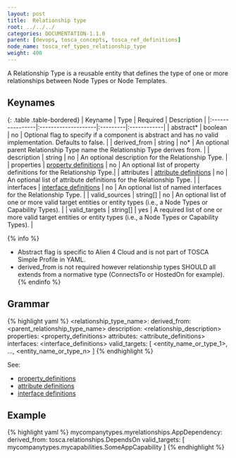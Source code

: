 ```yaml
---
layout: post
title:  Relationship type
root: ../../../
categories: DOCUMENTATION-1.1.0
parent: [devops, tosca_concepts, tosca_ref_definitions]
node_name: tosca_ref_types_relationship_type
weight: 400
---
```


A Relationship Type is a reusable entity that defines the type of one or more relationships between Node Types or Node Templates.

## Keynames

{: .table .table-bordered}
| Keyname         | Type                | Required | Description |
|:----------------|:--------------------|:---------|:------------|
| abstract*     | boolean | no | Optional flag to specify if a component is abstract and has no valid implementation. Defaults to false. |
| derived_from | string | no* | An optional parent Relationship Type name the Relationship Type derives from. |
| description | string | no | An optional description for the Relationship Type. |
| properties | [property definitions](#/documentation/devops_guide/tosca_grammar/property_definition.html) | no | An optional list of property definitions for the Relationship Type.|
| attributes | [attribute definitions](#/documentation/devops_guide/tosca_grammar/attribute_definition.html) | no | An optional list of attribute definitions for the Relationship Type. |
| interfaces | [interface definitions](#/documentation/devops_guide/tosca_grammar/interface_definition.html) | no | An optional list of named interfaces for the Relationship Type. |
| valid_sources | string[] | no | An optional list of one or more valid target entities or entity types (i.e., a Node Types or Capability Types). |
| valid_targets | string[] | yes | A required list of one or more valid target entities or entity types (i.e., a Node Types or Capability Types). |

{% info %}
 - Abstract flag is specific to Alien 4 Cloud and is not part of TOSCA Simple Profile in YAML.
 - derived_from is not required however relationship types SHOULD all extends from a normative type (ConnectsTo or HostedOn for example).
{% endinfo %}

## Grammar

{% highlight yaml %}
<relationship_type_name>:
  derived_from: <parent_relationship_type_name>
  description: <relationship_description>
  properties:
    <property_definitions>
  attributes:
    <attribute_definitions>
  interfaces:
    <interface_definitions>
  valid_targets: [ <entity_name_or_type_1>, ..., <entity_name_or_type_n> ]
{% endhighlight %}

See:

- [property_definitions](#/documentation/devops_guide/tosca_grammar/property_definition.html)
- [attribute definitions](#/documentation/devops_guide/tosca_grammar/attribute_definition.html)
- [interface definitions](#/documentation/devops_guide/tosca_grammar/interface_definition.html)

## Example

{% highlight yaml %}
mycompanytypes.myrelationships.AppDependency:
  derived_from: tosca.relationships.DependsOn
  valid_targets: [ mycompanytypes.mycapabilities.SomeAppCapability ]
{% endhighlight %}
